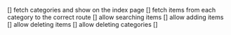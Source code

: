 [] fetch categories and show on the index page
[] fetch items from each category to the correct route
[] allow searching items
[] allow adding items
[] allow deleting items
[] allow deleting categories
[]
